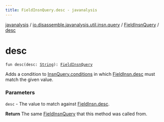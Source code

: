 ```yaml
---
title: FieldInsnQuery.desc - javanalysis
---
```


[javanalysis](../../index.html) / [io.disassemble.javanalysis.util.insn.query](../index.html) / [FieldInsnQuery](index.html) / [desc](./desc.html)

# desc

`fun desc(desc: `[`String`](https://kotlinlang.org/api/latest/jvm/stdlib/kotlin/-string/index.html)`): `[`FieldInsnQuery`](index.html)

Adds a condition to [InsnQuery.conditions](../-insn-query/conditions.html) in which [FieldInsn.desc](../../io.disassemble.javanalysis.insn/-field-insn/desc.html) must match the given value.

### Parameters

`desc` - The value to match against [FieldInsn.desc](../../io.disassemble.javanalysis.insn/-field-insn/desc.html).

**Return**
The same [FieldInsnQuery](index.html) that this method was called from.

